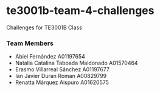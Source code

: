 # te3001b-team-4-challenges

Challenges for TE3001B Class

### Team Members

- Abiel Fernández A01197654
- Natalia Catalina Taboada Maldonado A01570464
- Erasmo Villarreal Sánchez A01197677
- Ian Javier Duran Roman A00829799
- Renatta Márquez Aispuro A01620575

